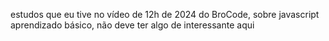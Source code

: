 estudos que eu tive no vídeo de 12h de 2024 do BroCode, sobre javascript<br>
aprendizado básico, não deve ter algo de interessante aqui<br>
